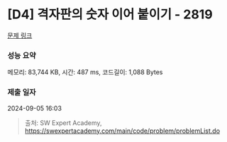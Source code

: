 # [D4] 격자판의 숫자 이어 붙이기 - 2819 

[문제 링크](https://swexpertacademy.com/main/code/problem/problemDetail.do?contestProbId=AV7I5fgqEogDFAXB) 

### 성능 요약

메모리: 83,744 KB, 시간: 487 ms, 코드길이: 1,088 Bytes

### 제출 일자

2024-09-05 16:03



> 출처: SW Expert Academy, https://swexpertacademy.com/main/code/problem/problemList.do